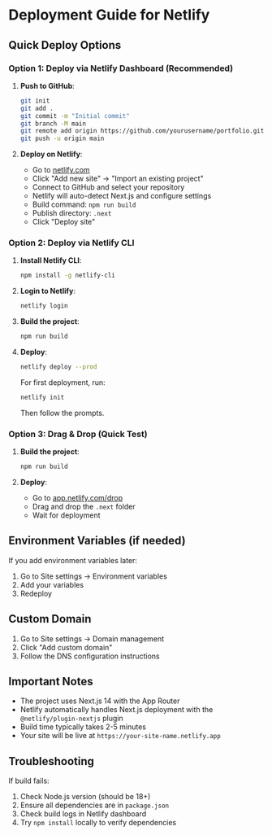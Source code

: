 # Deployment Guide for Netlify

## Quick Deploy Options

### Option 1: Deploy via Netlify Dashboard (Recommended)

1. **Push to GitHub**:
   ```bash
   git init
   git add .
   git commit -m "Initial commit"
   git branch -M main
   git remote add origin https://github.com/yourusername/portfolio.git
   git push -u origin main
   ```

2. **Deploy on Netlify**:
   - Go to [netlify.com](https://netlify.com)
   - Click "Add new site" → "Import an existing project"
   - Connect to GitHub and select your repository
   - Netlify will auto-detect Next.js and configure settings
   - Build command: `npm run build`
   - Publish directory: `.next`
   - Click "Deploy site"

### Option 2: Deploy via Netlify CLI

1. **Install Netlify CLI**:
   ```bash
   npm install -g netlify-cli
   ```

2. **Login to Netlify**:
   ```bash
   netlify login
   ```

3. **Build the project**:
   ```bash
   npm run build
   ```

4. **Deploy**:
   ```bash
   netlify deploy --prod
   ```

   For first deployment, run:
   ```bash
   netlify init
   ```
   Then follow the prompts.

### Option 3: Drag & Drop (Quick Test)

1. **Build the project**:
   ```bash
   npm run build
   ```

2. **Deploy**:
   - Go to [app.netlify.com/drop](https://app.netlify.com/drop)
   - Drag and drop the `.next` folder
   - Wait for deployment

## Environment Variables (if needed)

If you add environment variables later:
1. Go to Site settings → Environment variables
2. Add your variables
3. Redeploy

## Custom Domain

1. Go to Site settings → Domain management
2. Click "Add custom domain"
3. Follow the DNS configuration instructions

## Important Notes

- The project uses Next.js 14 with the App Router
- Netlify automatically handles Next.js deployment with the `@netlify/plugin-nextjs` plugin
- Build time typically takes 2-5 minutes
- Your site will be live at `https://your-site-name.netlify.app`

## Troubleshooting

If build fails:
1. Check Node.js version (should be 18+)
2. Ensure all dependencies are in `package.json`
3. Check build logs in Netlify dashboard
4. Try `npm install` locally to verify dependencies


